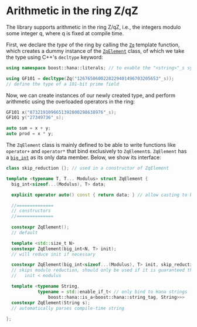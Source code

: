# Arithmetic in the ring Z/qZ

The library supports arithmetic in the ring Z/qZ, i.e., the integers modulo some integer q, where q is fixed at compile time.

First, we declare the *type* of the ring by calling the [`Zq`](https://github.com/niekbouman/finitefield/search?q=%22auto+Zq%22) template function, which creates a dummy instance of the [`ZqElement`](/include/ctbignum/field.hpp) class, of which we take the type using C++'s `decltype` keyword:

```cpp
using namespace boost::hana::literals; // to enable the "<string>"_s syntax

using GF101 = decltype(Zq("1267650600228229401496703205653"_s));
// define the type of a 101-bit prime field
```
Now, we can create instances of our newly created type, and perform arithmetic using the overloaded operators in the ring:
```cpp
GF101 x("8732191096651392800298638976"_s);
GF101 y("27349736"_s);

auto sum = x + y;
auto prod = x * y;

```
The `ZqElement` class is mainly defined to be able to write functions like `operator+` and `operator*`
that bind exclusively to `ZqElement`s. 
`ZqElement` has a [`big_int`](/include/ctbignum/bigint.hpp) as its only data member.
Below, we show its interface:

```cpp
class skip_reduction {}; // used in a constructor of ZqElement

template <typename T, T... Modulus> struct ZqElement {
  big_int<sizeof...(Modulus), T> data;

  explicit operator auto() const { return data; } // allow casting to big_int

  //==============
  // constructors
  //==============
  
  constexpr ZqElement();
  // default

  template <std::size_t N>
  constexpr ZqElement(big_int<N, T> init);
  // will reduce init if necessary

  constexpr ZqElement(big_int<sizeof...(Modulus), T> init, skip_reduction);
  // skips modulo reduction, should only be used if it is guaranteed that:
  //   init < modulus

  template <typename String,
            typename = std::enable_if_t< // only bind to Hana strings
                boost::hana::is_a<boost::hana::string_tag, String>>>
  constexpr ZqElement(String s);
  // automatically parses compile-time string
  
};
```

